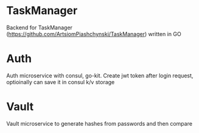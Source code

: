 # TaskManager
Backend for TaskManager (https://github.com/ArtsiomPiashchynski/TaskManager) written in GO

# Auth

Auth microservice with consul, go-kit. Create jwt token after login request, optioinally can save it in consul k/v storage

# Vault

Vault microservice to generate hashes from passwords and then compare
